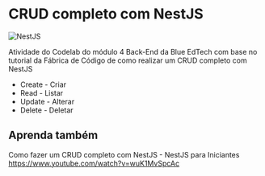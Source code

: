 # CRUD completo com NestJS

![NestJS](https://img.shields.io/badge/nestjs-%23E0234E.svg?style=for-the-badge&logo=nestjs&logoColor=white)

Atividade do Codelab do módulo 4 Back-End da Blue EdTech com base no tutorial da Fábrica de Código de como realizar um CRUD completo com NestJS

- Create - Criar
- Read - Listar
- Update - Alterar
- Delete - Deletar

## Aprenda também

Como fazer um CRUD completo com NestJS - NestJS para Iniciantes
<https://www.youtube.com/watch?v=wuK1MvSpcAc>
